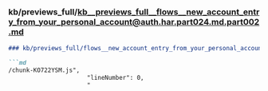 ### kb/previews_full/kb__previews_full__flows__new_account_entry_from_your_personal_account@auth.har.part024.md.part002.md

```md
### kb/previews_full/flows__new_account_entry_from_your_personal_account@auth.har.part024.md (part 002)

```md
/chunk-KO722YSM.js",
                      "lineNumber": 0,
                      "
```

```

```
